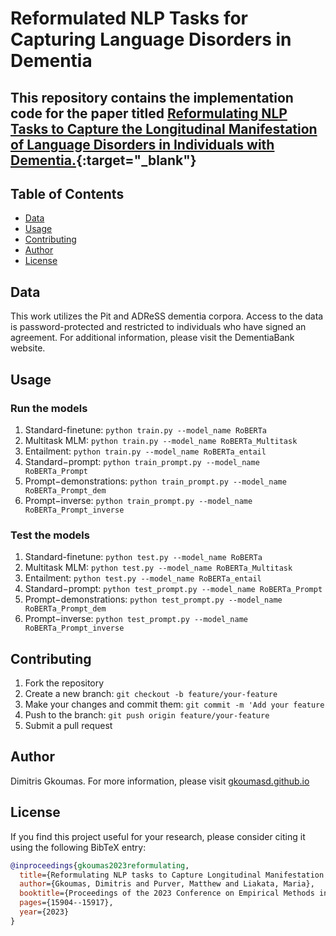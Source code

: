 # Reformulated NLP Tasks for Capturing Language Disorders in Dementia

## This repository contains the implementation code for the paper titled [Reformulating NLP Tasks to Capture the Longitudinal Manifestation of Language Disorders in Individuals with Dementia.](https://aclanthology.org/2023.emnlp-main.986.pdf){:target="_blank"}



## Table of Contents

- [Data](#data)
- [Usage](#usage)
- [Contributing](#contributing)
- [Author](#author)
- [License](#license)

## Data
This work utilizes the Pit and ADReSS dementia corpora. Access to the data is password-protected and restricted to individuals who have signed an agreement. For additional information, please visit the DementiaBank website.


## Usage

### Run the models

1. Standard-finetune: `python train.py --model_name RoBERTa`
2. Multitask MLM: `python train.py --model_name RoBERTa_Multitask`
3. Entailment: `python train.py --model_name RoBERTa_entail`
4. Standard−prompt: `python train_prompt.py --model_name RoBERTa_Prompt`
5. Prompt−demonstrations: `python train_prompt.py --model_name RoBERTa_Prompt_dem`
6. Prompt−inverse: `python train_prompt.py --model_name RoBERTa_Prompt_inverse`

### Test the models

1. Standard-finetune: `python test.py --model_name RoBERTa`
2. Multitask MLM: `python test.py --model_name RoBERTa_Multitask`
3. Entailment: `python test.py --model_name RoBERTa_entail`
4. Standard−prompt: `python test_prompt.py --model_name RoBERTa_Prompt`
5. Prompt−demonstrations: `python test_prompt.py --model_name RoBERTa_Prompt_dem`
6. Prompt−inverse: `python test_prompt.py --model_name RoBERTa_Prompt_inverse`

## Contributing
1. Fork the repository
2. Create a new branch: `git checkout -b feature/your-feature`
3. Make your changes and commit them: `git commit -m 'Add your feature`
4. Push to the branch: `git push origin feature/your-feature`
5. Submit a pull request



## Author
Dimitris Gkoumas. For more information, please visit [gkoumasd.github.io](https://gkoumasd.github.io)  


## License
If you find this project useful for your research, please consider citing it using the following BibTeX entry:


```bibtex
@inproceedings{gkoumas2023reformulating,
  title={Reformulating NLP tasks to Capture Longitudinal Manifestation of Language Disorders in People with Dementia.},
  author={Gkoumas, Dimitris and Purver, Matthew and Liakata, Maria},
  booktitle={Proceedings of the 2023 Conference on Empirical Methods in Natural Language Processing},
  pages={15904--15917},
  year={2023}
}